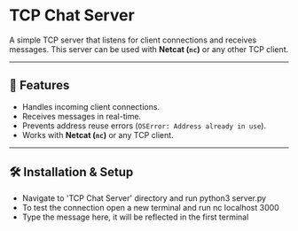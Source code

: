 # TCP Chat Server  

A simple TCP server that listens for client connections and receives messages. This server can be used with **Netcat (`nc`)** or any other TCP client.  

---

## 🚀 Features  
- Handles incoming client connections.  
- Receives messages in real-time.  
- Prevents address reuse errors (`OSError: Address already in use`).  
- Works with **Netcat (`nc`)** or any TCP client.  

---

## 🛠️ Installation & Setup  
- Navigate to 'TCP Chat Server' directory and run python3 server.py
- To test the connection open a new terminal and run nc localhost 3000
- Type the message here, it will be reflected in the first terminal